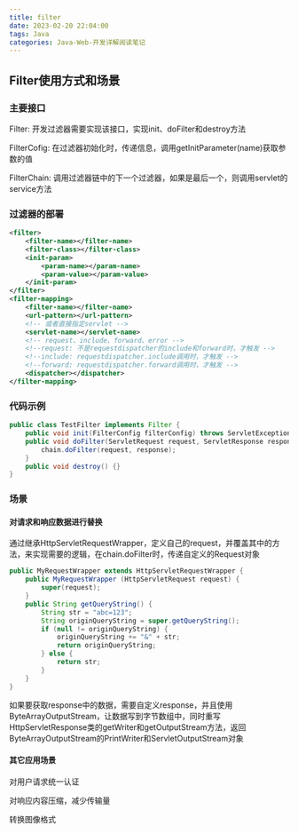 ```yaml
---
title: filter
date: 2023-02-20 22:04:00
tags: Java
categories: Java-Web-开发详解阅读笔记
---
```


## Filter使用方式和场景

### 主要接口

Filter: 开发过滤器需要实现该接口，实现init、doFilter和destroy方法

FilterCofig: 在过滤器初始化时，传递信息，调用getInitParameter(name)获取参数的值

FilterChain: 调用过滤器链中的下一个过滤器，如果是最后一个，则调用servlet的service方法

### 过滤器的部署

```xml
<filter>
    <filter-name></filter-name>
    <filter-class></filter-class>
    <init-param>
        <param-name></param-name>
        <param-value></param-value>
    </init-param>
</filter>
<filter-mapping>
    <filter-name></filter-name>
    <url-pattern></url-pattern>
    <!-- 或者直接指定servlet -->
    <servlet-name></servlet-name>
    <!-- request、include、forward、error -->
    <!--request: 不是requestdispatcher的include和forward时，才触发 -->
    <!--include: requestdispatcher.include调用时，才触发 -->
    <!--forward: requestdispatcher.forward调用时，才触发 -->
    <dispatcher></dispatcher>
</filter-mapping>
```

### 代码示例

```java
public class TestFilter implements Filter {
    public void init(FilterConfig filterConfig) throws ServletException {}
    public void doFilter(ServletRequest request, ServletResponse response, FilterChain chain) throws IOException, ServletException {
        chain.doFilter(request, response);
    }
    public void destroy() {}
}
```

### 场景

#### 对请求和响应数据进行替换

通过继承HttpServletRequestWrapper，定义自己的request，并覆盖其中的方法，来实现需要的逻辑，在chain.doFilter时，传递自定义的Request对象

```java
public MyRequestWrapper extends HttpServletRequestWrapper {
    public MyRequestWrapper (HttpServletRequest request) {
        super(request);
    }
    public String getQueryString() {
        String str = "abc=123";
        String originQueryString = super.getQueryString();
        if (null != originQueryString) {
            originQueryString += "&" + str;
            return originQueryString;
        } else {
            return str;
        }
    }
}
```

如果要获取response中的数据，需要自定义response，并且使用ByteArrayOutputStream，让数据写到字节数组中，同时重写HttpServletResponse类的getWriter和getOutputStream方法，返回ByteArrayOutputStream的PrintWriter和ServletOutputStream对象

#### 其它应用场景

对用户请求统一认证

对响应内容压缩，减少传输量

转换图像格式



